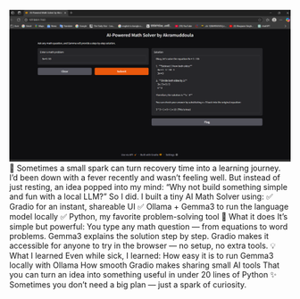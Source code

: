 ![Screenshot](https://github.com/60akramuddoula/AI-Math-slover/blob/main/Screenshot%202025-06-27%20220432.png)
🌟 Sometimes a small spark can turn recovery time into a learning journey.
I’d been down with a fever recently and wasn’t feeling well. But instead of just resting, an idea popped into my mind:
“Why not build something simple and fun with a local LLM?”
So I did.
 I built a tiny AI Math Solver using:
 ✅ Gradio for an instant, shareable UI
 ✅ Ollama + Gemma3 to run the language model locally
 ✅ Python, my favorite problem-solving tool
🤖 What it does
It’s simple but powerful:
You type any math question — from equations to word problems.
Gemma3 explains the solution step by step.
Gradio makes it accessible for anyone to try in the browser — no setup, no extra tools.
💡 What I learned
Even while sick, I learned:
How easy it is to run Gemma3 locally with Ollama
How smooth Gradio makes sharing small AI tools
That you can turn an idea into something useful in under 20 lines of Python
✨ Sometimes you don’t need a big plan — just a spark of curiosity.
